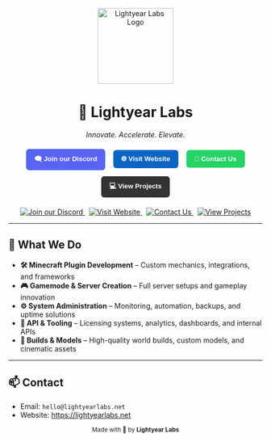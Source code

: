 <p align="center">
  <a href="https://lightyearlabs.net" target="_blank">
    <img src="https://www.lightyearlabs.net/logo.png" alt="Lightyear Labs Logo" width="150">
  </a>
</p>

<h1 align="center">🚀 Lightyear Labs</h1>
<p align="center"><em>Innovate. Accelerate. Elevate.</em></p>

<div align="center">
  <button style="margin: 6px; padding: 10px 16px; background-color: #5865F2; color: white; border: none; border-radius: 6px; font-weight: bold; font-family: sans-serif;">
    🗨️ Join our Discord
  </button>
  <button style="margin: 6px; padding: 10px 16px; background-color: #0A66C2; color: white; border: none; border-radius: 6px; font-weight: bold; font-family: sans-serif;">
    🌐 Visit Website
  </button>
  <button style="margin: 6px; padding: 10px 16px; background-color: #25D366; color: white; border: none; border-radius: 6px; font-weight: bold; font-family: sans-serif;">
    📧 Contact Us
  </button>
  <button style="margin: 6px; padding: 10px 16px; background-color: #333333; color: white; border: none; border-radius: 6px; font-weight: bold; font-family: sans-serif;">
    💻 View Projects
  </button>
</div>


<p align="center">
  <a href="https://discord.lightyearlabs.net" target="_blank" style="outline: none;">
    <img src="https://img.shields.io/badge/Join%20our%20Discord-5865F2?logo=discord&logoColor=white&style=for-the-badge" alt="Join our Discord">
  </a>&nbsp;
  <a href="https://lightyearlabs.net" target="_blank" style="outline: none;">
    <img src="https://img.shields.io/badge/Visit%20Website-0A66C2?logo=google-chrome&logoColor=white&style=for-the-badge" alt="Visit Website">
  </a>&nbsp;
  <a href="mailto:hello@lightyearlabs.net" target="_blank" style="outline: none;">
    <img src="https://img.shields.io/badge/Contact%20Us-25D366?logo=gmail&logoColor=white&style=for-the-badge" alt="Contact Us">
  </a>&nbsp;
  <a href="https://github.com/Lightyear-Labs" target="_blank" style="outline: none;">
    <img src="https://img.shields.io/badge/View%20Projects-333333?logo=github&logoColor=white&style=for-the-badge" alt="View Projects">
  </a>
</p>

<hr>

<h2>💼 What We Do</h2>

<ul>
  <li><strong>🛠️ Minecraft Plugin Development</strong> – Custom mechanics, integrations, and frameworks</li>
  <li><strong>🎮 Gamemode & Server Creation</strong> – Full server setups and gameplay innovation</li>
  <li><strong>⚙️ System Administration</strong> – Monitoring, automation, backups, and uptime solutions</li>
  <li><strong>🧠 API & Tooling</strong> – Licensing systems, analytics, dashboards, and internal APIs</li>
  <li><strong>🧱 Builds & Models</strong> – High-quality world builds, custom models, and cinematic assets</li>
</ul>

<hr>

<h2>📫 Contact</h2>

<ul>
  <li>Email: <code>hello@lightyearlabs.net</code></li>
  <li>Website: <a href="https://lightyearlabs.net" target="_blank">https://lightyearlabs.net</a></li>
</ul>

<p align="center">
  <sub>Made with 💫 by <strong>Lightyear Labs</strong></sub>
</p>
